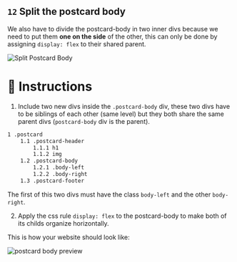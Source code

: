 ## `12` Split the postcard body

We also have to divide the postcard-body in two inner divs because we need to put them **one on the side** of the other, this can only be done by assigning `display: flex` to their shared parent.

![Split Postcard Body](../assets/12-split-postcard-body.gif?raw=true)

# 📝 Instructions

1. Include two new divs inside the `.postcard-body` div, these two divs have to be siblings of each other (same level) but they both share the same parent divs (`postcard-body` div is the parent).

```txt
1 .postcard
    1.1 .postcard-header
        1.1.1 h1
        1.1.2 img
    1.2 .postcard-body
        1.2.1 .body-left
        1.2.2 .body-right
    1.3 .postcard-footer
```

The first of this two divs must have the class `body-left` and the other `body-right`.

2. Apply the css rule `display: flex` to the postcard-body to make both of its childs organize horizontally.

This is how your website should look like: 

![postcard body preview](https://github.com/breatheco-de/exercise-postcard/blob/learnpack/.learn/assets/VZS6rNiYfC.gif?raw=true)